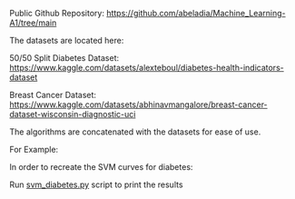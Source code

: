 Public Github Repository: https://github.com/abeladia/Machine_Learning-A1/tree/main

The datasets are located here:

50/50 Split Diabetes Dataset: https://www.kaggle.com/datasets/alexteboul/diabetes-health-indicators-dataset

Breast Cancer Dataset: https://www.kaggle.com/datasets/abhinavmangalore/breast-cancer-dataset-wisconsin-diagnostic-uci

The algorithms are concatenated with the datasets for ease of use.

For Example:

In order to recreate the SVM curves for diabetes:

Run [svm_diabetes.py](svm_diabetes.py) script to print the results

